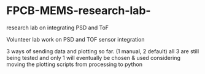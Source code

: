 # FPCB-MEMS-research-lab-
research lab on integrating PSD and ToF

Volunteer lab work on PSD and TOF sensor integration

3 ways of sending data and plotting so far. (1 manual, 2 default)
all 3 are still being tested and only 1 will eventually be chosen & used
considering moving the plotting scripts from processing to python
